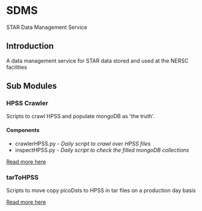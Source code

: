 # SDMS
STAR Data Management Service

## Introduction
A data management service for STAR data stored and used at the NERSC facilities

## Sub Modules

### HPSS Crawler
Scripts to crawl HPSS and populate mongoDB as 'the truth'.

#### Components
* crawlerHPSS.py      - *Daily script to crawl over HPSS files*
* inspectHPSS.py      - *Daily script to check the filled mongoDB collections*

[Read more here](README_CrawlerHPSS.md)


### tarToHPSS
Scripts to move copy picoDsts to HPSS in tar files on a production day basis

[Read more here](tarToHPSS/ReadMe.md)

